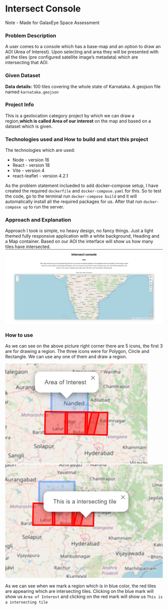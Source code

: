 # Intersect Console

Note - Made for GalaxEye Space Assessment

### Problem Description

A user comes to a console which has a base-map and an option to draw an AOI (Area of Interest). Upon selecting and area they will be presented with all the tiles (pre configured satellite image’s metadata) which are intersecting that AOI.

### Given Dataset

**Data details:** 100 tiles covering the whole state of Karnataka. A geojson file named `karnataka.geojson`

### Project Info

This is a geolocation category project by which we can draw a region,**which is called Area of our interest** on the map and based on a dataset which is given.

### Technologies used and How to build and start this project

The technologies which are used:

- Node - version 16
- React - version 18
- Vite - version 4
- react-leaflet - version 4.2.1

As the problem statement inclueded to add docker-compose setup, I have created the required `dockerfile` and `docker-compose.yaml` for this. So to test the code, go to the terminal run `docker-compose build` and it will automatically install all the required packages for us. After that run `docker-compose up` to run the server.

### Approach and Explanation

Approach I took is simple, no heavy design, no fancy things. Just a light themed fully responsive application with a white background, Heading and a Map container. Based on our AOI the interface will show us how many tiles have intersected.
![Alt text](image.png)

### How to use

As we can see on the above picture right corner there are 5 icons, the first 3 are for drawing a region. The three icons were for Polygon, Circle and Rectangle. We can use any one of them and draw a region.

![Alt text](image-1.png)
![Alt text](image-2.png)

As we can see when we mark a region which is in blue color, the red tiles are appearing which are intersecting tiles. Clicking on the blue mark will show us `Area of Interest` and clicking on the red mark will show us `This is a intersecting tile`
